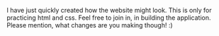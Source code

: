 I have just quickly created how the website might look. 
This is only for practicing html and css. Feel free to join in, in building the application. 
Please mention, what changes are you making though! 
:)